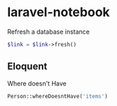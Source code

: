 # laravel-notebook


Refresh a database instance
```php
$link = $link->fresh()
```

## Eloquent

Where doesn't Have

```php
Person::whereDoesntHave('items')
```
